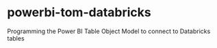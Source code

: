 # powerbi-tom-databricks
Programming the Power BI Table Object Model to connect to Databricks tables
